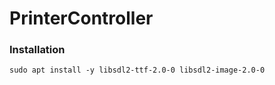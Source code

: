 # PrinterController

### Installation
```
sudo apt install -y libsdl2-ttf-2.0-0 libsdl2-image-2.0-0
```
